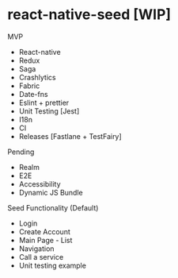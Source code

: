 # react-native-seed [WIP]

MVP
- React-native
- Redux 
- Saga
- Crashlytics
- Fabric
- Date-fns
- Eslint + prettier
- Unit Testing [Jest]
- I18n
- CI
- Releases [Fastlane + TestFairy]

Pending 
- Realm
- E2E
- Accessibility
- Dynamic JS Bundle

Seed Functionality (Default)
- Login
- Create Account
- Main Page - List
- Navigation
- Call a service
- Unit testing example

